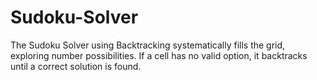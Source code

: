 # Sudoku-Solver
The Sudoku Solver using Backtracking systematically fills the grid, exploring number possibilities. If a cell has no valid option, it backtracks until a correct solution is found.

